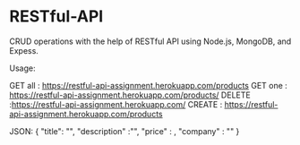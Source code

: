 # RESTful-API
CRUD operations with the help of RESTful API using Node.js, MongoDB, and Expess.

Usage:

GET all : https://restful-api-assignment.herokuapp.com/products
GET one : https://restful-api-assignment.herokuapp.com/products/<product id>
DELETE :https://restful-api-assignment.herokuapp.com/<product id>
CREATE : https://restful-api-assignment.herokuapp.com/products

JSON:
{
	"title": "<String>",
	"description" :"<string>",
	"price" : <number>,
	"company" : "<String>"
}

